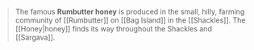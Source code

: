 > The famous **Rumbutter honey** is produced in the small, hilly, farming community of [[Rumbutter]] on [[Bag Island]] in the [[Shackles]]. The [[Honey|honey]] finds its way throughout the Shackles and [[Sargava]].







